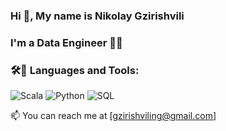 ### Hi 👋, My name is Nikolay Gzirishvili
### I'm a Data Engineer 👨‍💻

### 🛠🧰 Languages and Tools:
![Scala](https://img.shields.io/badge/-Scala-C80000?style=for-the-badge&logo=Scala)
![Python](https://img.shields.io/badge/-Python-DDF300?style=for-the-badge&logo=Python)
![SQL](https://img.shields.io/badge/-SQL-003A70?style=for-the-badge&logo=PostgreSQL)

📫 You can reach me at [gzirishviling@gmail.com]
